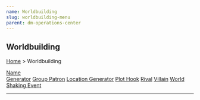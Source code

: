 ```yaml
---
name: Worldbuilding
slug: worldbuilding-menu
parent: dm-operations-center
---
```

## Worldbuilding
[Home](dm-operations-center) > Worldbuilding

<div class="menu-container">
    <a href="character-name-generator">Name<br/> Generator</a>
    <a href="group-patron">Group Patron</a>
    <a href="location-generator">Location Generator</a>
    <a href="plot-hook">Plot Hook</a>
    <a href="rival">Rival</a>
    <a href="villain">Villain</a>
    <a href="world-shaking-event">World Shaking Event</a>
    <a href="."></a>
    <a href="."></a>
    <a href="."></a>
    <a href="."></a>
    <a href="."></a>
    <a href="."></a>
    <a href="."></a>
    <a href="."></a>
</div>
<hr/>